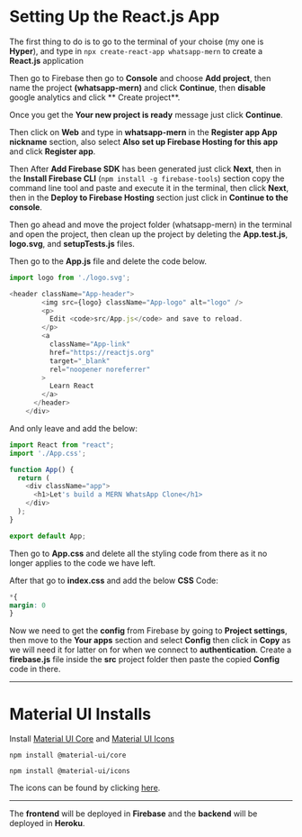 # Setting Up the React.js App

The first thing to do is to go to the terminal of your choise (my one is **Hyper**), and type in `npx create-react-app whatsapp-mern` to create a **React.js** application

Then go to Firebase then go to **Console** and choose **Add project**, then name the project **(whatsapp-mern)** and click **Continue**, then **disable** google analytics and click ** Create project**.

Once you get the **Your new project is ready** message just click **Continue**.

Then click on **Web** and type in **whatsapp-mern** in the **Register app App nickname** section, also select **Also set up Firebase Hosting for this app** and click **Register app**.

Then After **Add Firebase SDK** has been generated just click **Next**, then in the **Install Firebase CLI** (`npm install -g firebase-tools`) section copy the command line tool and paste and execute it in the terminal, then click **Next**, then in the **Deploy to Firebase Hosting** section just click in **Continue to the console**.

Then go ahead and move the project folder (whatsapp-mern) in the terminal and open the project, then clean up the project by deleting the **App.test.js**, **logo.svg**, and **setupTests.js** files.

Then go to the **App.js** file and delete the code below.

```js
import logo from './logo.svg';

<header className="App-header">
        <img src={logo} className="App-logo" alt="logo" />
        <p>
          Edit <code>src/App.js</code> and save to reload.
        </p>
        <a
          className="App-link"
          href="https://reactjs.org"
          target="_blank"
          rel="noopener noreferrer"
        >
          Learn React
        </a>
      </header>
    </div>
```

And only leave and add the below:

```js
import React from "react";
import './App.css';

function App() {
  return (
    <div className="app">
      <h1>Let's build a MERN WhatsApp Clone</h1>
    </div>
  );
}

export default App;
```

Then go to **App.css** and delete all the styling code from there as it no longer applies to the code we have left.

After that go to **index.css** and add the below **CSS** Code:

```css
*{
margin: 0
}
```

Now we need to get the **config** from Firebase by going to **Project settings**, then move to the **Your apps** section and select **Config** then click in **Copy** as we will need it for latter on for when we connect to **authentication**.
Create a **firebase.js** file inside the **src** project folder then paste the copied **Config** code in there.

***

# Material UI Installs

Install [Material UI Core](https://www.npmjs.com/package/@material-ui/core) and [Material UI Icons](https://www.npmjs.com/package/@material-ui/icons)

`npm install @material-ui/core`

`npm install @material-ui/icons`

The icons can be found by clicking [here](https://mui.com/components/material-icons/).

***

The **frontend** will be deployed in **Firebase** and the **backend** will be deployed in **Heroku**.
